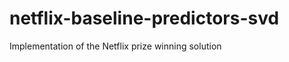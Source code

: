 netflix-baseline-predictors-svd
===============================

Implementation of the Netflix prize winning solution 
